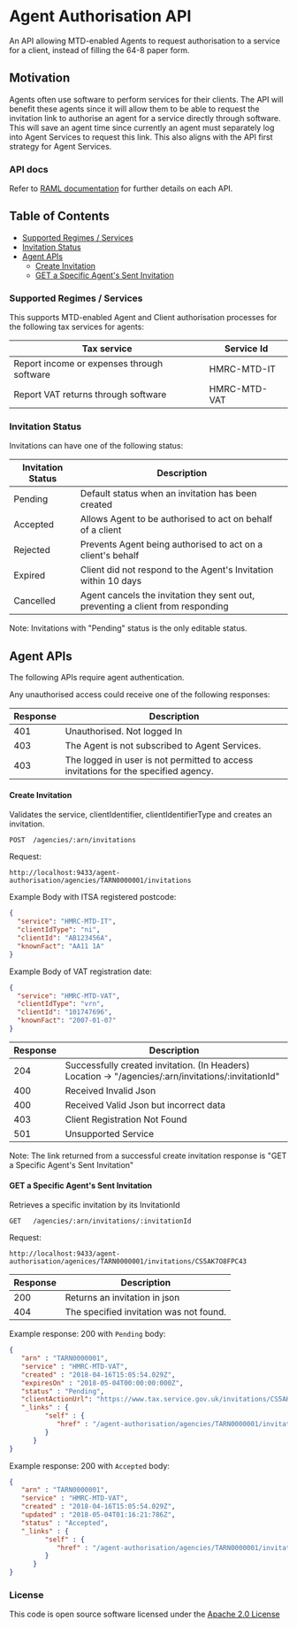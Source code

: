Agent Authorisation API
==============================

An API allowing MTD-enabled Agents to request authorisation to a service for a client, instead of filling the 64-8 paper form.

## Motivation
Agents often use software to perform services for their clients. 
The API will benefit these agents since it will allow them to be able to request the invitation link to authorise an agent for a service directly through software. 
This will save an agent time since currently an agent must separately log into Agent Services to request this link. 
This also aligns with the API first strategy for Agent Services.

### API docs
Refer to [RAML documentation](https://github.com/hmrc/agent-client-authorisation-api/blob/master/resources/public/api/conf/0.0/application.raml) for further details on each API.
   

## Table of Contents
*   [Supported Regimes / Services](#supportedRegimes)
*   [Invitation Status](#invitationStatus)
*   [Agent APIs](#agentApis)
    *   [Create Invitation](#createInvitation)
    *   [GET a Specific Agent's Sent Invitation](#agentSpecificInvitation)

### Supported Regimes / Services <a name="supportedRegimes"></a>
This supports MTD-enabled Agent and Client authorisation processes for the following tax services for agents:

|Tax service|Service Id|
|--------|--------|
|Report income or expenses through software|HMRC-MTD-IT|
|Report VAT returns through software|HMRC-MTD-VAT|


### Invitation Status <a name="invitationStatus"></a>
Invitations can have one of the following status:

|Invitation Status|Description|
|--------|---------|
|Pending|Default status when an invitation has been created|
|Accepted|Allows Agent to be authorised to act on behalf of a client|
|Rejected|Prevents Agent being authorised to act on a client's behalf|
|Expired|Client did not respond to the Agent's Invitation within 10 days|
|Cancelled|Agent cancels the invitation they sent out, preventing a client from responding|

Note: Invitations with "Pending" status is the only editable status.
  

## Agent APIs <a name="agentApis"></a>
The following APIs require agent authentication. 

Any unauthorised access could receive one of the following responses:

|Response|Description|
|--------|---------|
|401|Unauthorised. Not logged In|
|403|The Agent is not subscribed to Agent Services.|
|403|The logged in user is not permitted to access invitations for the specified agency.|


#### Create Invitation <a name="createInvitation"></a>
Validates the service, clientIdentifier, clientIdentifierType and creates an invitation.

```
POST  /agencies/:arn/invitations
```

Request:
```
http://localhost:9433/agent-authorisation/agencies/TARN0000001/invitations
```

Example Body with ITSA registered postcode:
```json
{
  "service": "HMRC-MTD-IT",
  "clientIdType": "ni",
  "clientId": "AB123456A",
  "knownFact": "AA11 1A"
}
```

Example Body of VAT registration date:
```json
{
  "service": "HMRC-MTD-VAT",
  "clientIdType": "vrn",
  "clientId": "101747696",
  "knownFact": "2007-01-07"
}
```

|Response|Description|
|--------|---------|
|204|Successfully created invitation. (In Headers) Location → "/agencies/:arn/invitations/:invitationId"|
|400|Received Invalid Json|
|400|Received Valid Json but incorrect data|
|403|Client Registration Not Found|
|501|Unsupported Service|

Note: The link returned from a successful create invitation response is "GET a Specific Agent's Sent Invitation"


#### GET a Specific Agent's Sent Invitation <a name="agentSpecificInvitation"></a>
Retrieves a specific invitation by its InvitationId
```
GET   /agencies/:arn/invitations/:invitationId
```

Request:
```
http://localhost:9433/agent-authorisation/agenices/TARN0000001/invitations/CS5AK7O8FPC43
```

|Response|Description|
|--------|---------|
|200|Returns an invitation in json|
|404|The specified invitation was not found.|

Example response: 200 with `Pending` body:
```json
{
   "arn" : "TARN0000001",
   "service" : "HMRC-MTD-VAT",
   "created" : "2018-04-16T15:05:54.029Z",
   "expiresOn" : "2018-05-04T00:00:00:000Z",
   "status" : "Pending",
   "clientActionUrl": "https://www.tax.service.gov.uk/invitations/CS5AK7O8FPC43",
   "_links" : {
         "self" : {
            "href" : "/agent-authorisation/agencies/TARN0000001/invitations/CS5AK7O8FPC43"
         }
      }
}
```

Example response: 200 with `Accepted` body:
```json
{
   "arn" : "TARN0000001",
   "service" : "HMRC-MTD-VAT",
   "created" : "2018-04-16T15:05:54.029Z",
   "updated" : "2018-05-04T01:16:21:786Z",
   "status" : "Accepted",
   "_links" : {
         "self" : {
            "href" : "/agent-authorisation/agencies/TARN0000001/invitations/CS5AK7O8FPC43"
         }
      }
}
```

### License

This code is open source software licensed under the [Apache 2.0 License]("http://www.apache.org/licenses/LICENSE-2.0.html")
